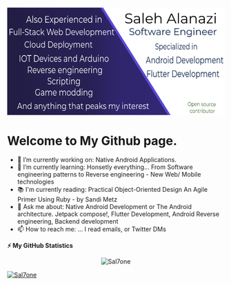 <p align="center">
<img src="git_background.png" alt="drawing" width="700"/>
</p>

# Welcome to My Github page. 

- 🔭 I’m currently working on: Native Android Applications. 
- 🌱 I’m currently learning: Honsetly everything... From Software engineering patterns to Reverse engineering - New Web/ Mobile technologies 
- 📚 I'm currently reading:  Practical Object-Oriented Design An Agile Primer Using Ruby -  by Sandi Metz
- 💬 Ask me about: Native Android Development or The Android architecture. Jetpack compose!, Flutter Development, Android Reverse engineering, Backend development
- 📫 How to reach me: ... I read emails, or Twitter DMs




<b>⚡ My GitHub Statistics</b>  

 
<p align="center">
<img height="180em" src="https://mz-github-stats.vercel.app/api?username=Sal7one&show_icons=true&hide_border=true" alt="Sal7one"/>

  
<p align="left"> 
  <a href="https://github.com/ryo-ma/github-profile-trophy">
    <img src="https://github-profile-trophy.vercel.app/?username=Sal7one&margin-w=15&margin-h=15&column=7" alt="Sal7one" />
  </a> 
</p>

